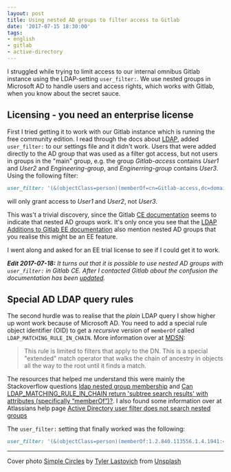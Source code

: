 ```yaml
---
layout: post
title: Using nested AD groups to filter access to Gitlab
date: '2017-07-15 18:30:00'
tags:
- english
- gitlab
- active-directory
---
```


I struggled while trying to limit access to our internal omnibus Gitlab instance using the LDAP-setting `user_filter:`. We use nested groups in Microsoft AD to handle users and access rights, which works with Gitlab, when you know about the secret sauce.

## Licensing - you need an enterprise license
First I tried getting it to work with our Gitlab instance which is running the free community edition. I read through the docs about [LDAP](https://docs.gitlab.com/ce/administration/auth/ldap.html), added `user_filter:` to our settings file and it didn't work. Users that were added directly to the AD group that was used as a filter got access, but not users in groups in the "main" group, e.g. the group *Gitlab-access* contains *User1* and *User2* and *Engineering-group*, and *Enginerring-group* contains *User3*. Using the following filter:

```ruby
user_filter: '(&(objectClass=person)(memberOf=cn=Gitlab-access,dc=domain,dc=com)'
```

will only grant access to *User1* and *User2*, not *User3*.

This was't a trivial discovery, since the Gitlab [CE documentation](https://docs.gitlab.com/ce/administration/auth/ldap.html#using-an-ldap-filter-to-limit-access-to-your-gitlab-server) seems to indicate that nested AD groups work. It's only once you see that the [LDAP Additions to Gitlab EE documentation](https://docs.gitlab.com/ee/administration/auth/ldap-ee.html#supported-ldap-group-types-attributes) also mention nested AD groups that you realise this might be an EE feature.

I went along and asked for an EE trial license to see if I could get it to work.

*__Edit 2017-07-18:__ It turns out that it is possible to use nested AD groups with `user_filter:` in Gitlab CE. After I contacted Gitlab about the confusion the documentation has been [updated](https://gitlab.com/gitlab-org/gitlab-ce/merge_requests/12871).*

## Special AD LDAP query rules
The second hurdle was to realise that the *plain* LDAP query I show higher up wont work because of Microsoft AD. You need to add a special rule object identifier (OID) to get a *recursive* version of `memberOf` called `LDAP_MATCHING_RULE_IN_CHAIN`. More information over at [MDSN](https://msdn.microsoft.com/en-us/library/aa746475(v=vs.85).aspx):

> This rule is limited to filters that apply to the DN. This is a special "extended" match operator that walks the chain of ancestry in objects all the way to the root until it finds a match.

The resources that helped me understand this were mainly the Stackoverflow questions [ldap nested group membership](https://stackoverflow.com/questions/6195812/ldap-nested-group-membership) and [Can LDAP\_MATCHING\_RULE\_IN\_CHAIN return 'subtree search results' with attributes (specifically “memberOf”)?](https://stackoverflow.com/questions/9945518/can-ldap-matching-rule-in-chain-return-subtree-search-results-with-attributes). I also found some information over at Atlassians help page [Active Directory user filter does not search nested groups](https://confluence.atlassian.com/crowdkb/active-directory-user-filter-does-not-search-nested-groups-715130424.html)

The `user_filter:` setting that finally worked was the following:

```ruby
user_filter: '(&(objectClass=person)(memberOf:1.2.840.113556.1.4.1941:=cn=Gitlab-access,dc=domain,dc=com)'
```

--- 

Cover photo [Simple Circles](https://unsplash.com/photos/9Eheu3sIgrM) by [Tyler Lastovich](https://unsplash.com/@lastly) from [Unsplash](https://unsplash.com/)

